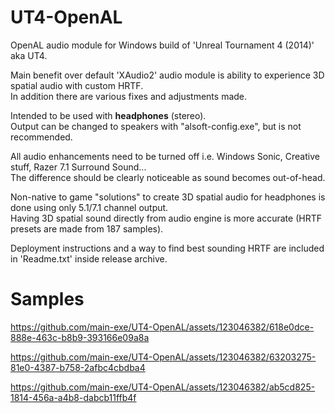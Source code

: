 # UT4-OpenAL

OpenAL audio module for Windows build of 'Unreal Tournament 4 (2014)' aka UT4.

Main benefit over default 'XAudio2' audio module is ability to experience 3D spatial audio with custom HRTF.  
In addition there are various fixes and adjustments made.

Intended to be used with **headphones** (stereo).  
Output can be changed to speakers with "alsoft-config.exe", but is not recommended.

All audio enhancements need to be turned off i.e. Windows Sonic, Creative stuff, Razer 7.1 Surround Sound...  
The difference should be clearly noticeable as sound becomes out-of-head.

Non-native to game "solutions" to create 3D spatial audio for headphones is done using only 5.1/7.1 channel output.  
Having 3D spatial sound directly from audio engine is more accurate (HRTF presets are made from 187 samples).

Deployment instructions and a way to find best sounding HRTF are included in 'Readme.txt' inside release archive.

# Samples

https://github.com/main-exe/UT4-OpenAL/assets/123046382/618e0dce-888e-463c-b8b9-393166e09a8a  

https://github.com/main-exe/UT4-OpenAL/assets/123046382/63203275-81e0-4387-b758-2afbc4cbdba4  

https://github.com/main-exe/UT4-OpenAL/assets/123046382/ab5cd825-1814-456a-a4b8-dabcb11ffb4f

